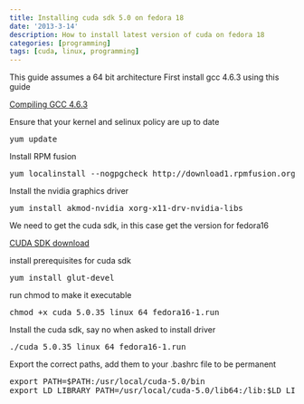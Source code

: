 ```yaml
---
title: Installing cuda sdk 5.0 on fedora 18
date: '2013-3-14'
description: How to install latest version of cuda on fedora 18
categories: [programming]
tags: [cuda, linux, programming]
---
```

This guide assumes a 64 bit architecture
First install gcc 4.6.3 using this guide

[Compiling GCC 4.6.3](http://hamelot.co.uk/programming/compiling-gcc-4-6-3-on-fedora-18/)


Ensure that your kernel and selinux policy are up to date

<pre>
yum update
</pre>

Install RPM fusion

<pre>
yum localinstall --nogpgcheck http://download1.rpmfusion.org/free/fedora/rpmfusion-free-release-18.noarch.rpm http://download1.rpmfusion.org/nonfree/fedora/rpmfusion-nonfree-release-18.noarch.rpm
</pre>

Install the nvidia graphics driver

<pre>
yum install akmod-nvidia xorg-x11-drv-nvidia-libs
</pre>

We need to get the cuda sdk, in this case get the version for fedora16

[CUDA SDK download](https://developer.nvidia.com/cuda-downloads)

install prerequisites for cuda sdk

<pre>
yum install glut-devel
</pre>



run chmod to make it executable

<pre>
chmod +x cuda_5.0.35_linux_64_fedora16-1.run
</pre>

Install the cuda sdk, say no when asked to install driver

<pre>
./cuda_5.0.35_linux_64_fedora16-1.run
</pre>


Export the correct paths, add them to your .bashrc file to be permanent

<pre>
export PATH=$PATH:/usr/local/cuda-5.0/bin
export LD_LIBRARY_PATH=/usr/local/cuda-5.0/lib64:/lib:$LD_LIBRARY_PATH
</pre>

